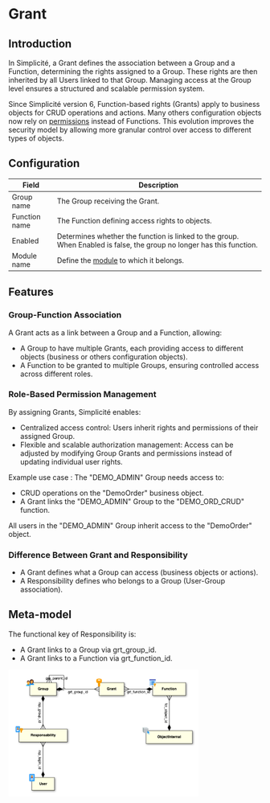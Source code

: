 # Grant

## Introduction 

In Simplicité, a Grant defines the association between a Group and a Function, determining the rights assigned to a Group. These rights are then inherited by all Users linked to that Group. Managing access at the Group level ensures a structured and scalable permission system.

Since Simplicité version 6, Function-based rights (Grants) apply to business objects for CRUD operations and actions. Many others configuration objects now rely on [permissions](/lesson/docs/platform/usersrights/permissions) instead of Functions. This evolution improves the security model by allowing more granular control over access to different types of objects. 

## Configuration

| Field | Description |
| ----- | ----------- |
| Group name | The Group receiving the Grant. |
| Function name | The Function defining access rights to objects. |
| Enabled | Determines whether the function is linked to the group. When Enabled is false, the group no longer has this function.  |
| Module name | Define the [module](/lesson/docs/platform/project/module) to which it belongs.   |  

## Features 

### Group-Function Association
A Grant acts as a link between a Group and a Function, allowing:  

- A Group to have multiple Grants, each providing access to different objects (business or others configuration objects).  
- A Function to be granted to multiple Groups, ensuring controlled access across different roles.  
    
### Role-Based Permission Management

By assigning Grants, Simplicité enables:

- Centralized access control: Users inherit rights and permissions of their assigned Group.
- Flexible and scalable authorization management: Access can be adjusted by modifying Group Grants and permissions instead of updating individual user rights.

Example use case :
The "DEMO_ADMIN" Group needs access to:  
- CRUD operations on the "DemoOrder" business object.
- A Grant links the "DEMO_ADMIN" Group to the "DEMO_ORD_CRUD" function.

All users in the "DEMO_ADMIN" Group inherit access to the "DemoOrder" object.

### Difference Between Grant and Responsibility

- A Grant defines what a Group can access (business objects or actions).  
- A Responsibility defines who belongs to a Group (User-Group association).  

## Meta-model
The functional key of Responsibility is:  
- A Grant links to a Group via grt_group_id.  
- A Grant links to a Function via grt_function_id.  
<img src="meta-model.png" alt="metamodel" width="75%"/>